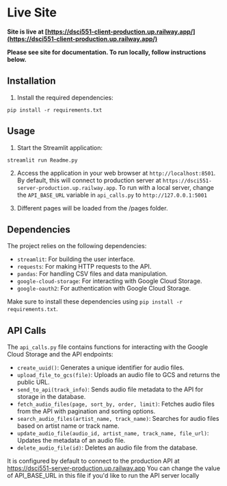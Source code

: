 # **Live Site**
**Site is live at [https://dsci551-client-production.up.railway.app/](https://dsci551-client-production.up.railway.app/)**

**Please see site for documentation. To run locally, follow instructions below.**

## **Installation**

1. Install the required dependencies:

```
pip install -r requirements.txt
```

## **Usage**

1. Start the Streamlit application:

```
streamlit run Readme.py
```

2. Access the application in your web browser at `http://localhost:8501`. By default, this will connect to production server at `https://dsci551-server-production.up.railway.app`. To run with a local server, change the `API_BASE_URL` variable in `api_calls.py` to `http://127.0.0.1:5001`

3. Different pages will be loaded from the /pages folder.

## **Dependencies**

The project relies on the following dependencies:

- `streamlit`: For building the user interface.
- `requests`: For making HTTP requests to the API.
- `pandas`: For handling CSV files and data manipulation.
- `google-cloud-storage`: For interacting with Google Cloud Storage.
- `google-oauth2`: For authentication with Google Cloud Storage.

Make sure to install these dependencies using `pip install -r requirements.txt`.

## **API Calls**

The `api_calls.py` file contains functions for interacting with the Google Cloud Storage and the API endpoints:

- `create_uuid()`: Generates a unique identifier for audio files.
- `upload_file_to_gcs(file)`: Uploads an audio file to GCS and returns the public URL.
- `send_to_api(track_info)`: Sends audio file metadata to the API for storage in the database.
- `fetch_audio_files(page, sort_by, order, limit)`: Fetches audio files from the API with pagination and sorting options.
- `search_audio_files(artist_name, track_name)`: Searches for audio files based on artist name or track name.
- `update_audio_file(audio_id, artist_name, track_name, file_url)`: Updates the metadata of an audio file.
- `delete_audio_file(id)`: Deletes an audio file from the database.

It is configured by default to connect to the production API at https://dsci551-server-production.up.railway.app
You can change the value of API_BASE_URL in this file if you'd like to run the API server locally